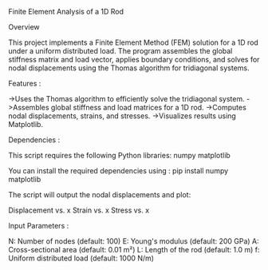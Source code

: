 Finite Element Analysis of a 1D Rod


Overview

This project implements a Finite Element Method (FEM) solution for a 1D rod under a uniform distributed load. The program assembles the global stiffness matrix and load vector, applies boundary conditions, and solves for nodal displacements using the Thomas algorithm for tridiagonal systems.


Features :

->Uses the Thomas algorithm to efficiently solve the tridiagonal system.
->Assembles global stiffness and load matrices for a 1D rod.
->Computes nodal displacements, strains, and stresses.
->Visualizes results using Matplotlib.


Dependencies :

This script requires the following Python libraries:
numpy
matplotlib

You can install the required dependencies using :
pip install numpy matplotlib


The script will output the nodal displacements and plot:

Displacement vs. x
Strain vs. x
Stress vs. x


Input Parameters :

N: Number of nodes (default: 100)
E: Young's modulus (default: 200 GPa)
A: Cross-sectional area (default: 0.01 m²)
L: Length of the rod (default: 1.0 m)
f: Uniform distributed load (default: 1000 N/m)

